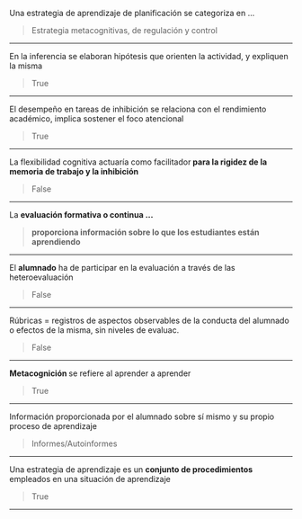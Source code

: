 Una estrategia de aprendizaje de planificación se categoriza en ...

> Estrategia metacognitivas, de regulación y control

---
En la inferencia se elaboran hipótesis que orienten la actividad, y expliquen la misma

> True

---
El desempeño en tareas de inhibición se relaciona con el rendimiento académico, implica sostener el foco atencional

> True

---
La flexibilidad cognitiva actuaría como facilitador<b> para la rigidez de la memoria de trabajo y la inhibición</b>

> False

---
La <b>evaluación formativa o continua ...</b>

> <b>proporciona información sobre lo que los estudiantes están aprendiendo</b>

---
El <b>alumnado</b> ha de participar en la evaluación a través de las heteroevaluación

> False

---
Rúbricas = registros de aspectos observables de la conducta del alumnado o efectos de la misma, sin niveles de evaluac.

> False

---
<b>Metacognición </b>se refiere al aprender a aprender

> True

---
Información proporcionada por el alumnado sobre sí mismo y su propio proceso de aprendizaje

> Informes/Autoinformes

---
Una estrategia de aprendizaje es un <b>conjunto de procedimientos </b>empleados en una situación de aprendizaje

> True

---



